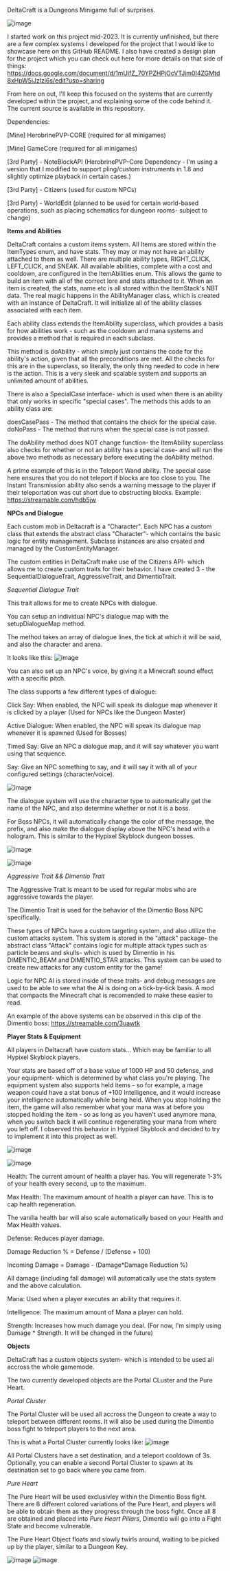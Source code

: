DeltaCraft is a Dungeons Minigame full of surprises.

![image](https://github.com/HerobrineGamesYT/DeltaCraft/assets/74119793/01891ce2-be7b-47ae-83bb-ce2e6972c73a)

I started work on this project mid-2023. It is currently unfinished, but there are a few complex systems I developed for the project that I would like to showcase here on this GitHub README.
I also have created a design plan for the project which you can check out here for more details on that side of things: https://docs.google.com/document/d/1mUifZ_70YPZHPjOcVTJim0I4ZGMtd8xHpW5iJzlzi6s/edit?usp=sharing 

From here on out, I'll keep this focused on the systems that are currently developed within the project, and explaining some of the code behind it. The current source is available in this repository.

Dependencies: 

[Mine] HerobrinePVP-CORE (required for all minigames)

[Mine] GameCore (required for all minigames)

[3rd Party] - NoteBlockAPI (HerobrinePVP-Core Dependency - I'm using a version that I modified to support pling/custom instruments in 1.8 and slightly optimize playback in certain cases.)

[3rd Party] - Citizens (used for custom NPCs)

[3rd Party] - WorldEdit (planned to be used for certain world-based operations, such as placing schematics for dungeon rooms- subject to change)

**Items and Abilities**

DeltaCraft contains a custom items system. All Items are stored within the ItemTypes enum, and have stats. They may or may not have an ability attached to them as well. 
There are multiple ability types, RIGHT_CLICK, LEFT_CLICK, and SNEAK. All available abilities, complete with a cost and cooldown, are configured in the ItemAbilities enum.
This allows the game to build an item with all of the correct lore and stats attached to it. When an item is created, the stats, name etc is all stored within the ItemStack's NBT data.
The real magic happens in the AbilityManager class, which is created with an instance of DeltaCraft. It will initialize all of the ability classes associated with each item.

Each ability class extends the ItemAbility superclass, which provides a basis for how abilities work - such as the cooldown and mana systems and provides a method that is required in each subclass.

This method is doAbility - which simply just contains the code for the ability's action, given that all the preconditions are met. All the checks for this are in the superclass, so literally, the only thing needed to code in here is the action.
This is a very sleek and scalable system and supports an unlimited amount of abilities.

There is also a SpecialCase interface- which is used when there is an ability that only works in specific "special cases". The methods this adds to an ability class are:

doesCasePass - The method that contains the check for the special case.
doNoPass - The method that runs when the special case is not passed.

The doAbility method does NOT change function- the ItemAbility superclass also checks for whether or not an ability has a special case- and will run the above two methods as necessary before executing the doAbility method.

A prime example of this is in the Teleport Wand ability. The special case here ensures that you do not teleport if blocks are too close to you. 
The Instant Transmission ability also sends a warning message to the player if their teleportation was cut short due to obstructing blocks.
Example: https://streamable.com/hdb5jw


**NPCs and Dialogue**

Each custom mob in Deltacraft is a "Character". Each NPC has a custom class that extends the abstract class "Character"- which contains the basic logic for entity management. Subclass instances are also created and managed by the CustomEntityManager.

The custom entities in DeltaCraft make use of the Citizens API- which allows me to create custom traits for their behavior. I have created 3 - the SequentialDialogueTrait, AggressiveTrait, and DimentioTrait.

*Sequential Dialogue Trait*

This trait allows for me to create NPCs with dialogue.

You can setup an individual NPC's dialogue map with the setupDialogueMap method.

The method takes an array of dialogue lines, the tick at which it will be said, and also the character and arena.

It looks like this:
![image](https://github.com/HerobrineGamesYT/DeltaCraft/assets/74119793/f87e25ec-3be7-49ce-8a26-1c14aa2edcee)

You can also set up an NPC's voice, by giving it a Minecraft sound effect with a specific pitch.

The class supports a few different types of dialogue: 

Click Say: When enabled, the NPC will speak its dialogue map whenever it is clicked by a player (Used for NPCs like the Dungeon Master)

Active Dialogue: When enabled, the NPC will speak its dialogue map whenever it is spawned (Used for Bosses)

Timed Say: Give an NPC a dialogue map, and it will say whatever you want using that sequence.

Say: Give an NPC something to say, and it will say it with all of your configured settings (character/voice).

![image](https://github.com/HerobrineGamesYT/DeltaCraft/assets/74119793/73ae6ec3-4837-44da-b7e9-5a381192ee6f)

The dialogue system will use the character type to automatically get the name of the NPC, and also determine whether or not it is a boss. 

For Boss NPCs, it will automatically change the color of the message, the prefix, and also make the dialogue display above the NPC's head with a hologram. This is similar to the Hypixel Skyblock dungeon bosses.

![image](https://github.com/HerobrineGamesYT/DeltaCraft/assets/74119793/81b6994f-6efa-4e68-951c-3b8f597996ce)


![image](https://github.com/HerobrineGamesYT/DeltaCraft/assets/74119793/edbfccb7-156d-4030-8360-039141f95592)


*Aggressive Trait && Dimentio Trait*

The Aggressive Trait is meant to be used for regular mobs who are aggressive towards the player. 

The Dimentio Trait is used for the behavior of the Dimentio Boss NPC specifically.

These types of NPCs have a custom targeting system, and also utilize the custom attacks system. This system is stored in the "attack" package- the abstract class "Attack" contains logic for multiple attack types such as particle beams and skulls- which is used by Dimentio in his DIMENTIO_BEAM and DIMENTIO_STAR attacks. This system can be used to create new attacks for any custom entity for the game!

Logic for NPC AI is stored inside of these traits- and debug messages are used to be able to see what the AI is doing on a tick-by-tick basis. A mod that compacts the Minecraft chat is recomended to make these easier to read.

An example of the above systems can be observed in this clip of the Dimentio boss: https://streamable.com/3uawtk


**Player Stats & Equipment**

All players in Deltacraft have custom stats... Which may be familiar to all Hypixel Skyblock players.

Your stats are based off of a base value of 1000 HP and 50 defense, and your equipment- which is determined by what class you're playing. The equipment system also supports held items - so for example, a mage weapon could have a stat bonus of +100 Intelligence, and it would increase your intelligence automatically while being held. When you stop holding the item, the game will also remember what your mana was at before you stopped holding the item - so as long as you haven't used anymore mana, when you switch back it will continue regenerating your mana from where you left off. I observed this behavior in Hypixel Skyblock and decided to try to implement it into this project as well.

![image](https://github.com/HerobrineGamesYT/DeltaCraft/assets/74119793/ac3bbb61-c47f-48dc-ac7f-b65a6f0a93a1)


![image](https://github.com/HerobrineGamesYT/DeltaCraft/assets/74119793/e981c3cd-3d21-4e5b-b847-f89a40794583)


Health: The current amount of health a player has. You will regenerate 1-3% of your health every second, up to the maximum.

Max Health: The maximum amount of health a player can have. This is to cap health regeneration.

The vanilla health bar will also scale automatically based on your Health and Max Health values.

Defense: Reduces player damage. 

Damage Reduction  % = Defense / (Defense + 100)

Incoming Damage = Damage - (Damage*Damage Reduction %)

All damage (including fall damage) will automatically use the stats system and the above calculation.

Mana: Used when a player executes an ability that requires it.

Intelligence: The maximum amount of Mana a player can hold.

Strength: Increases how much damage you deal. (For now, I'm simply using Damage * Strength. It will be changed in the future)

**Objects**

DeltaCraft has a custom objects system- which is intended to be used all accross the whole gamemode.

The two currently developed objects are the Portal CLuster and the Pure Heart.

*Portal Cluster*

The Portal Cluster will be used all accross the Dungeon to create a way to teleport between different rooms. It will also be used during the Dimentio boss fight to teleport players to the next area.

This is what a Portal Cluster currently looks like:
![image](https://github.com/HerobrineGamesYT/DeltaCraft/assets/74119793/79e7a6df-ea6e-46de-bca9-1a4da107c4d8)

All Portal Clusters have a set destination, and a teleport cooldown of 3s. Optionally, you can enable a second Portal Cluster to spawn at its destination set to go back where you came from.

*Pure Heart*

The Pure Heart will be used exclusivley within the Dimentio Boss fight. There are 8 different colored variations of the Pure Heart, and players will be able to obtain them as they progress through the boss fight. Once all 8 are obtained and placed into *Pure Heart Pillars*, Dimentio will go into a Fight State and become vulnerable.

The Pure Heart Object floats and slowly twirls around, waiting to be picked up by the player, similar to a Dungeon Key.

![image](https://github.com/HerobrineGamesYT/DeltaCraft/assets/74119793/a0226a8c-6d28-4626-a53a-0ceada65443a)
![image](https://github.com/HerobrineGamesYT/DeltaCraft/assets/74119793/10af2ae4-f3c5-4bec-9b8f-c887ef12a92d)


